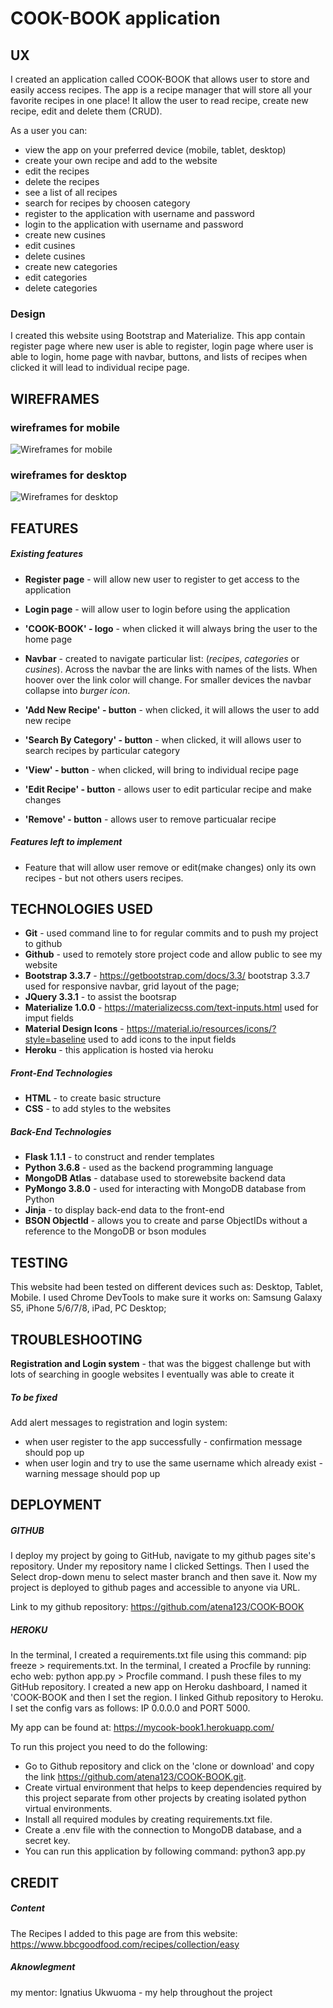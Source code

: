 # COOK-BOOK application

## UX

I created an application called COOK-BOOK that allows user to store and easily access recipes.
The app is a recipe manager that will store all your favorite recipes in one place! It allow the user
to read recipe, create new recipe, edit and delete them (CRUD).


As a user you can:

* view the app on your preferred device (mobile, tablet, desktop)
* create your own recipe and add to the website
* edit the recipes
* delete the recipes
* see a list of all recipes
* search for recipes by choosen category
* register to the application with username and password
* login to the application with username and password
* create new cusines
* edit cusines
* delete cusines
* create new categories
* edit categories
* delete categories

### Design

I created this website using Bootstrap and Materialize. This app contain register page where new user is able to register, login page where user is able to login, home page
with navbar, buttons, and lists of recipes when clicked it will lead to individual recipe page.

## WIREFRAMES

### wireframes for mobile

![Wireframes for mobile](photos/mobile.cook_book.jpg)

### wireframes for desktop

![Wireframes for desktop](photos/desktop.cook_book.jpg)

## FEATURES

##### Existing features

* **Register page** - will allow new user to register to get access to the application

* **Login page** - will allow user to login before using the application

* **'COOK-BOOK' - logo** - when clicked it will always bring the user to the home page

* **Navbar** - created to navigate particular list: (*recipes*, *categories* or *cusines*). Across the navbar the are links
with names of the lists. When hoover over the link color will change. For smaller devices the navbar collapse 
into *burger icon*.

* **'Add New Recipe' - button** - when clicked, it will allows the user to add new recipe

* **'Search By Category' - button** - when clicked, it will allows user to search recipes by particular category

* **'View' - button** - when clicked, will bring to individual recipe page

* **'Edit Recipe' - button** - allows user to edit particular recipe and make changes

* **'Remove' - button** - allows user to remove particualar recipe

##### Features left to implement

* Feature that will allow user remove or edit(make changes) only its own recipes - but not others users recipes.

## TECHNOLOGIES USED

* **Git** - used command line to for regular commits and to push my project to github
* **Github** - used to remotely store project code and allow public to see my website
* **Bootstrap 3.3.7** - https://getbootstrap.com/docs/3.3/ bootstrap 3.3.7 used for responsive navbar, grid layout of the page;
* **JQuery 3.3.1** - to assist the bootsrap
* **Materialize 1.0.0** - https://materializecss.com/text-inputs.html used for imput fields
* **Material Design Icons** - https://material.io/resources/icons/?style=baseline used to add icons to the input fields
* **Heroku** - this application is hosted via heroku

##### Front-End Technologies

* **HTML** - to create basic structure
* **CSS** - to add styles to the websites

##### Back-End Technologies

* **Flask 1.1.1** - to construct and render templates
* **Python 3.6.8** - used as the backend programming language
* **MongoDB Atlas** - database used to storewebsite backend data
* **PyMongo 3.8.0** - used for interacting with MongoDB database from Python
* **Jinja** - to display back-end data to the front-end
* **BSON ObjectId** - allows you to create and parse ObjectIDs without a reference to the MongoDB or bson modules

## TESTING

This website had been tested on different devices such as: Desktop, Tablet, Mobile. I used Chrome DevTools to make sure it works on: Samsung Galaxy S5, iPhone 5/6/7/8, iPad, PC Desktop;


## TROUBLESHOOTING

**Registration and Login system** - that was the biggest challenge but with lots of searching in google  websites I eventually  was able to create it

##### To be fixed

Add alert messages to registration and login system: 

* when user register to the app successfully - confirmation message should pop up
* when user login and try to use the same username which already exist - warning message should pop up

## DEPLOYMENT

##### GITHUB

I deploy my project by going to GitHub, navigate to my github pages site's repository. Under my repository name I clicked Settings. Then I used the Select
drop-down menu to select master branch and then save it. Now my project is deployed to github pages and accessible to anyone via URL.

Link to my github repository: https://github.com/atena123/COOK-BOOK

##### HEROKU

In the terminal, I created a requirements.txt file using this command: pip freeze > requirements.txt.
In the terminal, I created a Procfile by running: echo web: python app.py > Procfile command.
I push these files to my GitHub repository.
I created a new app on Heroku dashboard, I named it 'COOK-BOOK and then I set the region.
I linked Github repository to Heroku.
I set the config vars as follows: IP 0.0.0.0 and PORT 5000.

My app can be found at: https://mycook-book1.herokuapp.com/

To run this project you need to do the following:

* Go to Github repository and click on the 'clone or download' and copy the link https://github.com/atena123/COOK-BOOK.git.
* Create virtual environment that helps to keep dependencies required by this project separate from other projects by creating isolated python virtual environments.
* Install all required modules by creating requirements.txt file.
* Create a .env file with the connection to MongoDB database, and a secret key.
* You can run this application by following command: python3 app.py

## CREDIT

##### Content

The Recipes I added to this page are from this website: https://www.bbcgoodfood.com/recipes/collection/easy

##### Aknowlegment

my mentor:  Ignatius Ukwuoma - my help throughout the project






